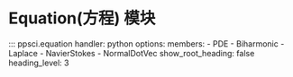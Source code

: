 # Equation(方程) 模块

::: ppsci.equation
    handler: python
    options:
      members:
        - PDE
        - Biharmonic
        - Laplace
        - NavierStokes
        - NormalDotVec
      show_root_heading: false
      heading_level: 3
